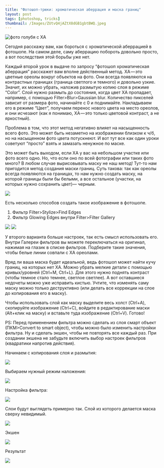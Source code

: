 ```yaml
---
title: "Фотошоп-трюки: хроматическая аберрация и маска границ"
layout: post
tags: [photoshop, tricks]
thumbnail: /Images/ZUtvQ4jAZtX8dGB1gbtBWQ.jpeg
---
```

![фото голубя с ХА]({{site.baseurl}}/Images/ZUtvQ4jAZtX8dGB1gbtBWQ.jpeg)

Сегодня расскажу вам, как бороться с хроматической аберрацией в фотошопе. На самом деле, саму аберрацию побороть довольно просто, а вот последствия этой борьбы уже нет.

Каждый второй урок в выдаче по запросу “фотошоп хроматическая аберрация” расскажет вам вполне действенный метод. ХА — это цветные ореолы вокруг объектов на фото. Они всегда появляются на контрастных границах (граница светлого и темного) и довольно узкие. Значит, их можно убрать, наложив размытую копию слоя в режиме “Color”. Слой нужно размыть до состояния, когда цвет ХА пропадает, например, с помощью Filter>Blur>Gaussian blur. Количество пикселей зависит от размера фото, начинайте с 0 и поднимайте. Накладываем его в режиме “Цвет”, получаем перенос нового цвета на место ореолов, и они исчезают (как я понимаю, ХА — это только цветовой контраст, а не яркостный).

Проблема в том, что этот метод негативно влияет на насыщенность всего фото. Это может быть незаметно на изображении близком к ч/б, но на насыщенном фото цвета потускнеют. И вот тут все как один уроки советуют “просто” взять и замазать ненужное по маске.

Это может быть выходом, если ХА у вас на небольшом участке или фото всего одно. Но, что если оно по всей фотографии или таких фото много? В любом случае вырисовывать маску не наш метод! Тут-то нам пригодится метод создания маски границ. Суть такова: так как ореолы всегда появляются на границах, то нам нужно создать маску, на которой границы были бы белыми, а все остальное (участки, на которых нужно сохранить цвет)— черным.

![]({{site.baseurl}}/Images/r5Y8NxJqMXmpg6IlQDEhVA.jpeg)

Есть несколько способов создать такое изображение в фотошопе.

1. Фильтр Filter>Stylize>Find Edges
2. Фильтр Glowing Edges внутри Filter>Filter Gallery

![]({{site.baseurl}}/Images/4LJexPR-RsPJtTdsZE-Skw.jpeg)
![]({{site.baseurl}}/Images/O_WZxYAoHUTfU2N9egz7hg.jpeg)

У второго варианта больше настроек, так есть смысл использовать его. Внутри Галереи фильтров вы можете переключаться на оригинал, нажимая на глазик в списке фильтров. Подберите такие значения, чтобы белые линии совпали с ХА ореолами.

Вряд ли ваша маска будет идеальной, ведь фотошоп может найти кучу границ, на которых нет ХА. Можно убрать мелкие детали с помощью кривых/уровней (Ctrl+M, Ctrl+L). Для этого нужно поднять контраст (чтобы темное стало темнее, светлое светлее). А вот оставшиеся недочеты можно уже исправить кистью. Учтите, что изменять саму маску можно только деструктивно (или делать все коррекции на слое до копирования его в маску).

Чтобы использовать слой как маску выделите весь холст (Ctrl+A), скопируйте изображение (Ctrl+C), войдите в редактирование маски (Alt+клик на маску) и вставьте туда изображение (Ctrl+V). Готово!

PS: Перед применением фильтра можно сделать из слоя смарт объект (ПКМ>Convert to smart object), чтобы можно было изменить настройки фильтра. Ну и сделать экшен, чтобы не повторять все каждый раз. При создании экшена не забудьте включить выбор настроек фильтров (квадратики напротив действия).

Начинаем с копирования слоя и размытия:

![]({{site.baseurl}}/Images/Sk9NAzMeGPxP9S07MODq9g.png)

Выбираем нужный режим наложения:

![]({{site.baseurl}}/Images/3neR6U1dP_wX1rt-5vjbiw.png)

Настройка фильтра:

![]({{site.baseurl}}/Images/EKhNPHqUtKBJxH9ELrQUrQ.png)

Слои будут выглядеть примерно так. Слой из которого делается маска сверху невидимый.

![]({{site.baseurl}}/Images/L8owNThvmuIQXWgiFFRSeg.png)

Экшен

![]({{site.baseurl}}/Images/YJw23ctpaaC38JiDAeEj3w.png)

Результат

![]({{site.baseurl}}/Images/chromfin.jpg)